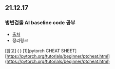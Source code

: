 
## 21.12.17 
### 병변검출 AI baseline code 공부
- [출처](https://dacon.io/competitions/official/235855/codeshare/3725?page=1&dtype=recent)
- 정리링크


[참고]
( )
[1][pytorch CHEAT SHEET][https://pytorch.org/tutorials/beginner/ptcheat.html](https://pytorch.org/tutorials/beginner/ptcheat.html)
